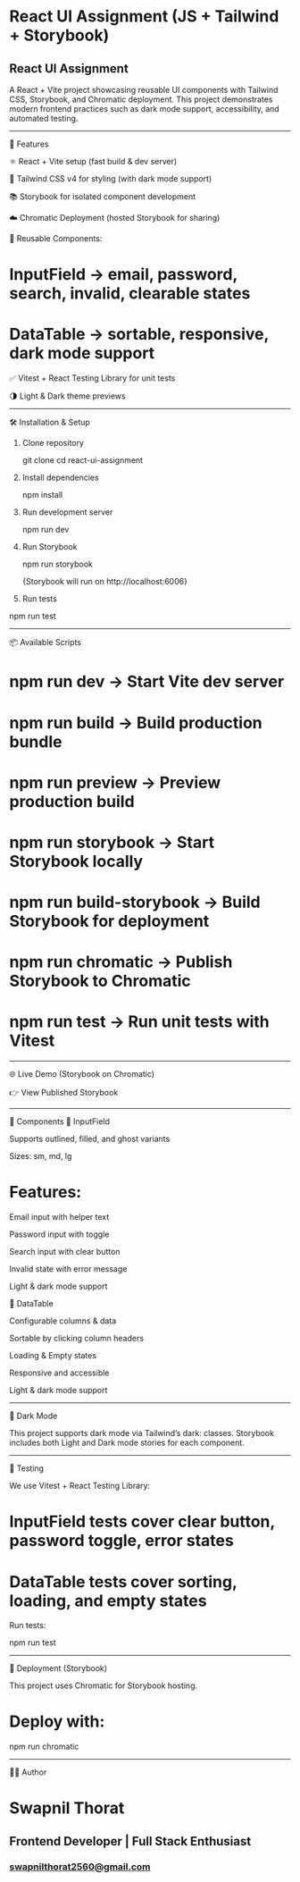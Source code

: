 # React UI Assignment (JS + Tailwind + Storybook)

## React UI Assignment

A React + Vite project showcasing reusable UI components with Tailwind CSS, Storybook, and Chromatic deployment.
This project demonstrates modern frontend practices such as dark mode support, accessibility, and automated testing.

---------------------------------------------------------------------------------------------

🚀 Features

⚛️ React + Vite setup (fast build & dev server)

🎨 Tailwind CSS v4 for styling (with dark mode support)

📚 Storybook for isolated component development

☁️ Chromatic Deployment (hosted Storybook for sharing)

🧩 Reusable Components:

# InputField → email, password, search, invalid, clearable states

# DataTable → sortable, responsive, dark mode support

✅ Vitest + React Testing Library for unit tests

🌗 Light & Dark theme previews

---------------------------------------------------------------------------------------------

🛠️ Installation & Setup

1. Clone repository

   git clone <your-repo-url>
   cd react-ui-assignment

2. Install dependencies

   npm install

3. Run development server

   npm run dev

4. Run Storybook

   npm run storybook

   {Storybook will run on http://localhost:6006}

5.  Run tests

   npm run test

---------------------------------------------------------------------------------------------

📦 Available Scripts

# npm run dev → Start Vite dev server

# npm run build → Build production bundle

# npm run preview → Preview production build

# npm run storybook → Start Storybook locally

# npm run build-storybook → Build Storybook for deployment

# npm run chromatic → Publish Storybook to Chromatic

# npm run test → Run unit tests with Vitest

---------------------------------------------------------------------------------------------

🌐 Live Demo (Storybook on Chromatic)

👉 View Published Storybook

---------------------------------------------------------------------------------------------

🧩 Components
🔹 InputField

Supports outlined, filled, and ghost variants

Sizes: sm, md, lg

# Features:

Email input with helper text

Password input with toggle

Search input with clear button

Invalid state with error message

Light & dark mode support

🔹 DataTable

Configurable columns & data

Sortable by clicking column headers

Loading & Empty states

Responsive and accessible

Light & dark mode support


---------------------------------------------------------------------------------------------

🌙 Dark Mode

This project supports dark mode via Tailwind’s dark: classes.
Storybook includes both Light and Dark mode stories for each component.

---------------------------------------------------------------------------------------------

🧪 Testing

We use Vitest + React Testing Library:

# InputField tests cover clear button, password toggle, error states

# DataTable tests cover sorting, loading, and empty states

Run tests:

npm run test

---------------------------------------------------------------------------------------------

🚀 Deployment (Storybook)

This project uses Chromatic for Storybook hosting.

# Deploy with:

npm run chromatic

---------------------------------------------------------------------------------------------

👨‍💻 Author

# Swapnil Thorat
## Frontend Developer | Full Stack Enthusiast
### swapnilthorat2560@gmail.com
